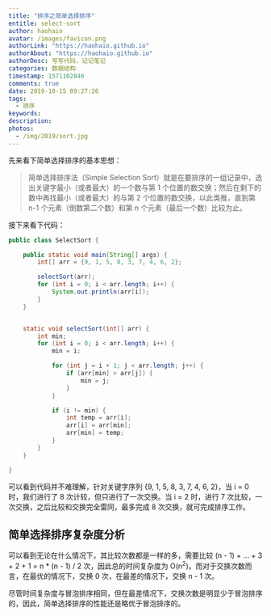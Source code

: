 ```yaml
---
title: "排序之简单选择排序"
entitle: select-sort
author: haohaio
avatar: /images/favicon.png
authorLink: "https://haohaio.github.io"
authorAbout: "https://haohaio.github.io"
authorDesc: 写写代码，记记笔记
categories: 数据结构
timestamp: 1571102846
comments: true
date: 2019-10-15 09:27:26
tags:
  - 排序
keywords:
description:
photos:
  - /img/2019/sort.jpg
---
```


先来看下简单选择排序的基本思想：

> 简单选择排序法（Simple Selection Sort）就是在要排序的一组记录中，选出关键字最小（或者最大）的一个数与第 1 个位置的数交换；然后在剩下的数中再找最小（或者最大）的与第 2 个位置的数交换，以此类推，直到第 n-1 个元素（倒数第二个数）和第 n 个元素（最后一个数）比较为止。

接下来看下代码：

```java
public class SelectSort {

    public static void main(String[] args) {
        int[] arr = {9, 1, 5, 8, 3, 7, 4, 6, 2};

        selectSort(arr);
        for (int i = 0; i < arr.length; i++) {
            System.out.println(arr[i]);
        }
    }


    static void selectSort(int[] arr) {
        int min;
        for (int i = 0; i < arr.length; i++) {
            min = i;

            for (int j = i + 1; j < arr.length; j++) {
                if (arr[min] > arr[j]) {
                    min = j;
                }
            }

            if (i != min) {
                int temp = arr[i];
                arr[i] = arr[min];
                arr[min] = temp;
            }
        }
    }

}
```

可以看到代码并不难理解，针对关键字序列 {9, 1, 5, 8, 3, 7, 4, 6, 2}，当 i = 0 时，我们进行了 8 次计较，但只进行了一次交换。当 i = 2 时，进行 7 次比较，一次交换，之后比较和交换完全雷同，最多完成 8 次交换，就可完成排序工作。

## 简单选择排序复杂度分析

可以看到无论在什么情况下，其比较次数都是一样的多，需要比较 (n - 1) + ... + 3 + 2 + 1 = n \* (n - 1) / 2 次，因此总的时间复杂度为 O(n<sup>2</sup>)。而对于交换次数而言，在最优的情况下，交换 0 次，在最差的情况下，交换 n - 1 次。

尽管时间复杂度与冒泡排序相同，但在最差情况下，交换次数是明显少于冒泡排序的，因此，简单选择排序的性能还是略优于冒泡排序的。
